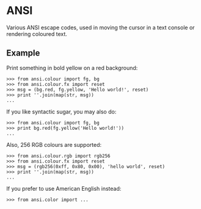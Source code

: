ANSI
====

Various ANSI escape codes, used in moving the cursor in a text console or
rendering coloured text.


Example
-------

Print something in bold yellow on a red background:

    >>> from ansi.colour import fg, bg
    >>> from ansi.colour.fx import reset
    >>> msg = (bg.red, fg.yellow, 'Hello world!', reset)
    >>> print ''.join(map(str, msg))
    ...

If you like syntactic sugar, you may also do:

    >>> from ansi.colour import fg, bg
    >>> print bg.red(fg.yellow('Hello world!'))
    ...

Also, 256 RGB colours are supported:

    >>> from ansi.colour.rgb import rgb256
    >>> from ansi.colour.fx import reset
    >>> msg = (rgb256(0xff, 0x80, 0x00), 'hello world', reset)
    >>> print ''.join(map(str, msg))
    ...

If you prefer to use American English instead:

    >>> from ansi.color import ...
